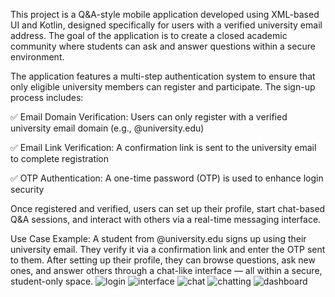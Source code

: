 This project is a Q&A-style mobile application developed using XML-based UI and Kotlin, designed specifically for users with a verified university email address. The goal of the application is to create a closed academic community where students can ask and answer questions within a secure environment.

The application features a multi-step authentication system to ensure that only eligible university members can register and participate. The sign-up process includes:

✅ Email Domain Verification: Users can only register with a verified university email domain (e.g., @university.edu)

✅ Email Link Verification: A confirmation link is sent to the university email to complete registration

✅ OTP Authentication: A one-time password (OTP) is used to enhance login security

Once registered and verified, users can set up their profile, start chat-based Q&A sessions, and interact with others via a real-time messaging interface.

Use Case Example:
A student from @university.edu signs up using their university email. They verify it via a confirmation link and enter the OTP sent to them. After setting up their profile, they can browse questions, ask new ones, and answer others through a chat-like interface — all within a secure, student-only space.
![login](https://github.com/furkancelikbm/Social-Therapy-Chatting-App/assets/168982729/d0081ad7-6db5-41b1-81c5-9f756b4ea680)
![interface](https://github.com/furkancelikbm/Social-Therapy-Chatting-App/assets/168982729/f4c30687-99a9-4c93-b397-ea864146dac1)
![chat](https://github.com/furkancelikbm/Social-Therapy-Chatting-App/assets/168982729/8368041f-34a1-41b8-9b7b-90ca8b99d82e)
![chatting](https://github.com/furkancelikbm/Social-Therapy-Chatting-App/assets/168982729/1f0ebe08-ede8-4744-ba68-ff15baca33be)
![dashboard](https://github.com/furkancelikbm/Social-Therapy-Chatting-App/assets/168982729/ad8724a6-905b-4f84-b621-9d6b2e101ff5)


